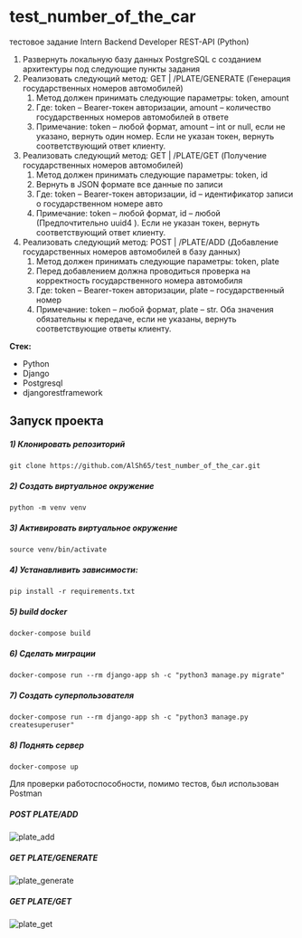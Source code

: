 
# test_number_of_the_car

тестовое задание Intern Backend Developer REST-API (Python) 
1. Развернуть локальную базу данных PostgreSQL с созданием архитектуры под следующие пункты задания
2. Реализовать следующий метод: GET | /PLATE/GENERATE (Генерация государственных номеров автомобилей)
	1. Метод должен принимать следующие параметры: token, amount
	2. Где: token – Bearer-токен авторизации, amount – количество государственных 	номеров автомобилей в ответе
	3. Примечание: token – любой формат, amount – int or null, если не указано, вернуть 	один номер. Если не указан токен, вернуть соответствующий ответ клиенту.
3. Реализовать следующий метод: GET | /PLATE/GET (Получение государственных номеров автомобилей)
	1. Метод должен принимать следующие параметры: token, id
	2. Вернуть в JSON формате все данные по записи
	3. Где: token – Bearer-токен авторизации, id – идентификатор записи о государственном 	номере авто
	4. Примечание: token – любой формат, id – любой (Предпочтительно uuid4 ). Если 	не указан токен, вернуть соответствующий ответ клиенту.
4. Реализовать следующий метод: POST | /PLATE/ADD (Добавление государственных номеров автомобилей в базу данных)
	1. Метод должен принимать следующие параметры: token, plate
	2. Перед добавлением должна проводиться проверка на корректность 	государственного номера автомобиля
	3. Где: token – Bearer-токен авторизации, plate – государственный номер
	4. Примечание: token – любой формат, plate – str. Оба значения обязательны к передаче, если не указаны, вернуть соответствующие ответы клиенту.

**Стек:**
- Python 
- Django 
- Postgresql
- djangorestframework 

## Запуск проекта 

##### 1) Клонировать репозиторий

    git clone https://github.com/AlSh65/test_number_of_the_car.git

##### 2) Создать виртуальное окружение

    python -m venv venv
    
##### 3) Активировать виртуальное окружение
    source venv/bin/activate

##### 4) Устанавливить зависимости:

    pip install -r requirements.txt

##### 5) build docker

    docker-compose build
    
##### 6) Сделать миграции

    docker-compose run --rm django-app sh -c "python3 manage.py migrate"

##### 7) Создать суперпользователя 
    docker-compose run --rm django-app sh -c "python3 manage.py createsuperuser"

##### 8) Поднять сервер
	docker-compose up

Для проверки работоспособности, помимо тестов, был использован Postman
##### POST PLATE/ADD
   ![plate_add](https://user-images.githubusercontent.com/94260936/212915147-d0ca36c9-6a8c-465d-a08e-bf5732682fbd.png)
##### GET PLATE/GENERATE
   ![plate_generate](https://user-images.githubusercontent.com/94260936/212915349-44097dc9-26ec-4eef-bc3e-3b4eedb64c1b.png)
##### GET PLATE/GET
   ![plate_get](https://user-images.githubusercontent.com/94260936/212915539-503c432a-e18b-471b-9f28-9df71ecb287f.png)


